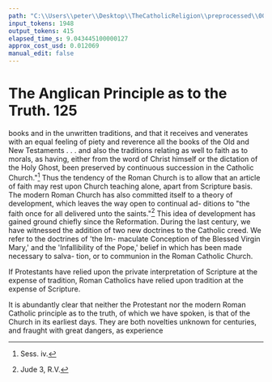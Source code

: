 ```yaml
---
path: "C:\\Users\\peter\\Desktop\\TheCatholicReligion\\preprocessed\\00144.jpg"
input_tokens: 1948
output_tokens: 415
elapsed_time_s: 9.043445100000127
approx_cost_usd: 0.012069
manual_edit: false
---
```

# The Anglican Principle as to the Truth. 125

books and in the unwritten traditions, and that
it receives and venerates with an equal feeling
of piety and reverence all the books of the Old
and New Testaments . . . and also the traditions
relating as well to faith as to morals, as having,
either from the word of Christ himself or the
dictation of the Holy Ghost, been preserved by
continuous succession in the Catholic Church."[^1]
Thus the tendency of the Roman Church is to
allow that an article of faith may rest upon
Church teaching alone, apart from Scripture
basis. The modern Roman Church has also
committed itself to a theory of development,
which leaves the way open to continual ad-
ditions to "the faith once for all delivered unto
the saints."[^2] This idea of development has
gained ground chiefly since the Reformation.
During the last century, we have witnessed the
addition of two new doctrines to the Catholic
creed. We refer to the doctrines of 'the Im-
maculate Conception of the Blessed Virgin
Mary,' and the 'Infallibility of the Pope,' belief
in which has been made necessary to salva-
tion, or to communion in the Roman Catholic
Church.

If Protestants have relied upon the private
interpretation of Scripture at the expense of
tradition, Roman Catholics have relied upon
tradition at the expense of Scripture.

It is abundantly clear that neither the
Protestant nor the modern Roman Catholic
principle as to the truth, of which we have
spoken, is that of the Church in its earliest days.
They are both novelties unknown for centuries,
and fraught with great dangers, as experience

[^1]: Sess. iv.
[^2]: Jude 3, R.V.